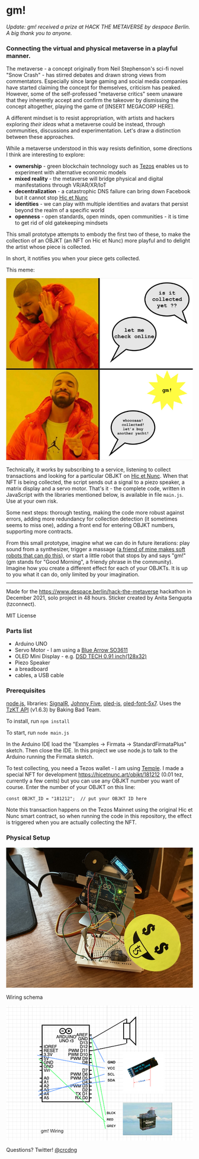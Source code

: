 # gm!

*Update: gm! received a prize at HACK THE METAVERSE by despace Berlin. A big thank you to anyone.*

### Connecting the virtual and physical metaverse in a playful manner.

The metaverse - a concept originally from Neil Stephenson's sci-fi novel "Snow Crash" - has stirred debates and drawn strong views from commentators. Especially since large gaming and social media companies have started claiming the concept for themselves, criticism has peaked. However, some of the self-professed "metaverse critics" seem unaware that they inherently accept and confirm the takeover by dismissing the concept altogether, playing the game of [INSERT MEGACORP HERE]. 

A different mindset is to resist appropriation, with artists and hackers exploring *their ideas* what a metaverse could be instead, through communities, discussions and experimentation. Let's draw a distinction between these approaches. 

While a metaverse understood in this way resists definition, some directions I think are interesting to explore:
   
* **ownership** - green blockchain technology such as [Tezos](https://tezos.com/) enables us to experiment with alternative economic models 
* **mixed reality** - the metaverse will bridge physical and digital manifestations through VR/AR/XR/IoT 
* **decentralization** - a catastrophic DNS failure can bring down Facebook but it cannot stop [Hic et Nunc](https://github.com/i3games/hen-timeline/blob/main/timeline.md)
* **identities** - we can play with multiple identities and avatars that persist beyond the realm of a specific world 
* **openness** - open standards, open minds, open communities - it is time to get rid of old gatekeeping mindsets

This small prototype attempts to embody the first two of these, to make the collection of an OBJKT (an NFT on Hic et Nunc) more playful and to delight the artist whose piece is collected. 

In short, it notifies you when your piece gets collected. 

This meme:

![](assets/meme.jpg)

Technically, it works by subscribing to a service, listening to collect transactions and looking for a particular OBJKT on [Hic et Nunc](https://hicetnunc.art/). When that NFT is being collected, the script sends out a signal to a piezo speaker, a matrix display and a servo motor. That's it - the complete code, written in JavaScript with the libraries mentioned below, is available in file `main.js`. Use at your own risk.

Some next steps: thorough testing, making the code more robust against errors, adding more redundancy for collection detection (it sometimes seems to miss one), adding a front end for entering OBJKT numbers, supporting more contracts.    

From this small prototype, imagine what we can do in future iterations: play sound from a synthesizer, trigger a massage ([a friend of mine makes soft robots that can do this](https://feuetbois.net/)), or start a little robot that stops by and says "gm!" (gm stands for "Good Morning", a friendy phrase in the community). Imagine how you create a different effect for each of your OBJKTs. It is up to you what it can do, only limited by your imagination.  

---

Made for the https://www.despace.berlin/hack-the-metaverse hackathon in December 2021, solo project in 48 hours. 
Sticker created by Anita Sengupta (tzconnect).

MIT License 

### Parts list

* Arduino UNO 
* Servo Motor - I am using a [Blue Arrow SO3611](https://servodatabase.com/servo/blue-arrow/s03611)
* OLED Mini Display - e.g. [DSD TECH 0.91 inch(128x32)](http://www.dsdtech-global.com/2018/05/iic-oled-lcd-u8glib.html) 
* Piezo Speaker
* a breadboard
* cables, a USB cable

### Prerequisites

[node.js](https://nodejs.org/en/), libraries: [SignalR](https://www.npmjs.com/package/@microsoft/signalr), [Johnny Five](http://johnny-five.io/), [oled-js](https://github.com/noopkat/oled-js), [oled-font-5x7](https://github.com/noopkat/oled-font-5x7). Uses the [TzKT API](https://api.tzkt.io/) (v1.6.3) by Baking Bad Team.

To install, run 
`npm install`

To start, run
`node main.js`

In the Arduino IDE load the "Examples -> Firmata -> StandardFirmataPlus" sketch. Then close the IDE. In this project we use node.js to talk to the Arduino running the Firmata sketch. 

To test collecting, you need a Tezos wallet - I am using [Temple](https://templewallet.com/). I made a special NFT for development https://hicetnunc.art/objkt/181212 (0.01 tez, currently a few cents) but you can use any OBJKT number you want of course. Enter the number of your OBJKT on this line:

```
const OBJKT_ID = "181212";  // put your OBJKT ID here
```

Note this transaction happens on the Tezos Mainnet using the original Hic et Nunc smart contract, so when running the code in this repository, the effect is triggered when you are actually collecting the NFT.  

### Physical Setup

![](assets/physical_setup.jpg)

Wiring schema

![](assets/arduino_schema.jpg)

Questions? Twitter! [@crcdng](https://twitter.com/crcdng)

